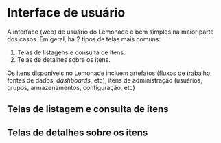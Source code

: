 # Interface de usuário

A interface (web) de usuário do Lemonade é bem simples na maior parte dos casos. 
Em geral, há 2 tipos de telas mais comuns:

1. Telas de listagens e consulta de itens.
2. Telas de detalhes sobre os itens.

Os itens disponíveis no Lemonade incluem artefatos (fluxos de trabalho, 
fontes de dados, _dashboards_, etc), itens de administração (usuários, grupos, 
armazenamentos, configuração, etc) 

## Telas de listagem e consulta de itens
## Telas de detalhes sobre os itens
